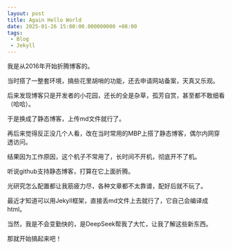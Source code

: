 ```yaml
---
layout: post
title: Again Hello World
date: 2025-01-26 15:00:00.000000000 +08:00
tags: 
 - Blog
 - Jekyll
---
```


我是从2016年开始折腾博客的。

当时搭了一整套环境，搞些花里胡哨的功能，还去申请网站备案，天真又乐观。

后来发现博客只是开发者的小花园，还长的全是杂草，孤芳自赏，甚至都不敢细看（哈哈）。

于是换成了静态博客，上传md文件就行了。

再后来觉得反正没几个人看，改在当时常用的MBP上搭了静态博客，偶尔内网穿透访问。   

结果因为工作原因，这个机子不常用了，长时间不开机，彻底开不了机。

听说github支持静态博客，打算在它上面折腾。    

光研究怎么配置都让我筋疲力尽，各种文章都不太靠谱，配好后就不玩了。    

最近才知道可以用Jekyll框架，直接丢md文件上去就行了，它自己会编译成html。

当然，我是不会变勤快的，是DeepSeek帮我了大忙，让我了解这些新东西。

那就开始搞起来吧！
